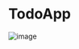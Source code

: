 # TodoApp
![image](https://user-images.githubusercontent.com/66174691/164363878-05c6f392-0a5b-4611-b830-5dec5b77eef7.png)

